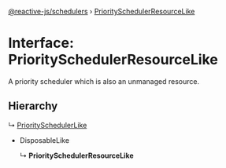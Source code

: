 [@reactive-js/schedulers](../README.md) › [PrioritySchedulerResourceLike](priorityschedulerresourcelike.md)

# Interface: PrioritySchedulerResourceLike

A priority scheduler which is also an unmanaged resource.

## Hierarchy

  ↳ [PrioritySchedulerLike](priorityschedulerlike.md)

* DisposableLike

  ↳ **PrioritySchedulerResourceLike**
